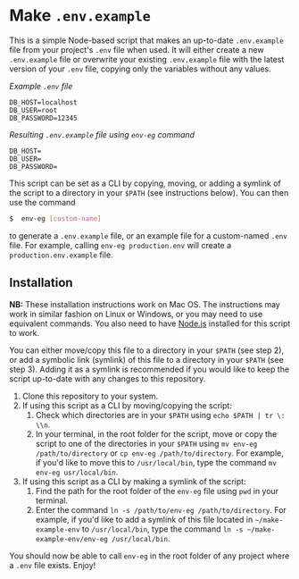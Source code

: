 # Make `.env.example`

This is a simple Node-based script that makes an up-to-date `.env.example` file from your project's `.env` file when used. It will either create a new `.env.example` file or overwrite your existing `.env.example` file with the latest version of your `.env` file, copying only the variables without any values.

_Example `.env` file_
```
DB_HOST=localhost
DB_USER=root
DB_PASSWORD=12345
```

_Resulting `.env.example` file using `env-eg` command_
```
DB_HOST=
DB_USER=
DB_PASSWORD=
```

This script can be set as a CLI by copying, moving, or adding a symlink of the script to a directory in your `$PATH` (see instructions below). You can then use the command

```bash
$  env-eg [custom-name]
```

to generate a `.env.example` file, or an example file for a custom-named `.env` file. For example, calling `env-eg production.env` will create a `production.env.example` file.

## Installation
**NB:** These installation instructions work on Mac OS. The instructions may work in similar fashion on Linux or Windows, or you may need to use equivalent commands. You also need to have [Node.js](https://nodejs.org/en/) installed for this script to work.

You can either move/copy this file to a directory in your `$PATH` (see step 2), or add a symbolic link (symlink) of this file to a directory in your `$PATH` (see step 3). Adding it as a symlink is recommended if you would like to keep the script up-to-date with any changes to this repository.

1. Clone this repository to your system.
2. If using this script as a CLI by moving/copying the script:
   1. Check which directories are in your `$PATH` using `echo $PATH | tr \: \\n`.
   2. In your terminal, in the root folder for the script, move or copy the script to one of the directories in your `$PATH` using `mv env-eg /path/to/directory` or `cp env-eg /path/to/directory`. For example, if you'd like to move this to `/usr/local/bin`, type the command `mv env-eg usr/local/bin`.
3. If using this script as a CLI by making a symlink of the script:
   1. Find the path for the root folder of the `env-eg` file using `pwd` in your terminal.
   2. Enter the command `ln -s /path/to/env-eg /path/to/directory`. For example, if you'd like to add a symlink of this file located in `~/make-example-env` to `/usr/local/bin`, type the command `ln -s ~/make-example-env/env-eg /usr/local/bin`.

You should now be able to call `env-eg` in the root folder of any project where a `.env` file exists. Enjoy!